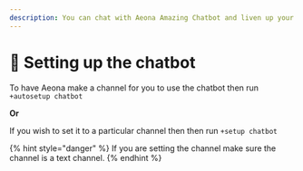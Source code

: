 ```yaml
---
description: You can chat with Aeona Amazing Chatbot and liven up your server.
---
```


# 🤖 Setting up the chatbot

To have Aeona make a channel for you to use the chatbot then run `+autosetup chatbot`

**Or**

If you wish to set it to a particular channel then then run `+setup chatbot`

{% hint style="danger" %}
If you are setting the channel make sure the channel is a text channel.
{% endhint %}

<figure><img src="https://media.discordapp.net/attachments/1034419695794794561/1061920256572010496/image.png" alt=""><figcaption></figcaption></figure>

